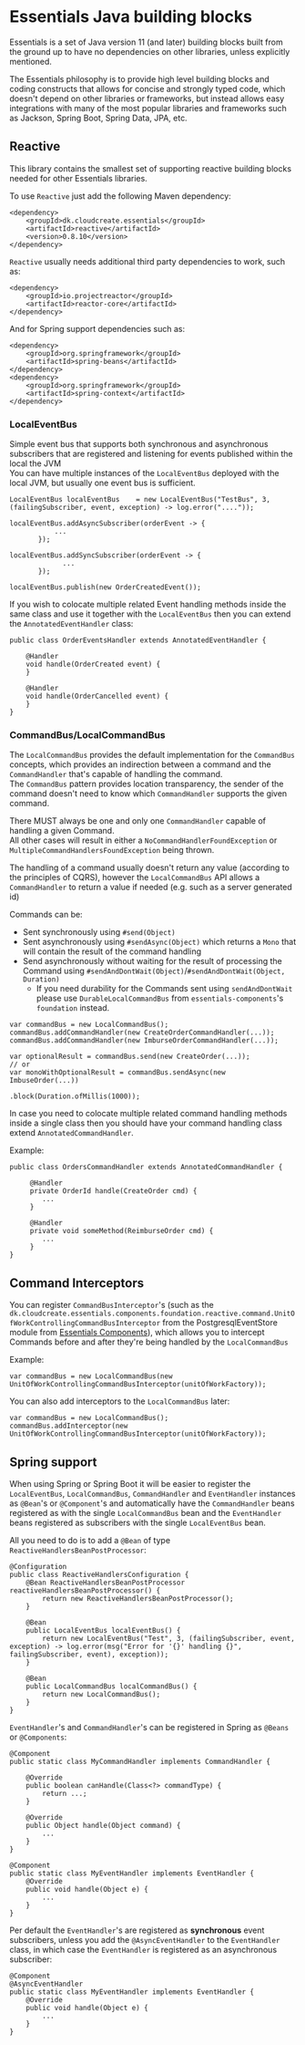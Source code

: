 # Essentials Java building blocks

Essentials is a set of Java version 11 (and later) building blocks built from the ground up to have no dependencies on other libraries, unless explicitly mentioned.

The Essentials philosophy is to provide high level building blocks and coding constructs that allows for concise and strongly typed code, which doesn't depend on other libraries or frameworks, but
instead allows easy integrations with many of the most popular libraries and frameworks such as Jackson, Spring Boot, Spring Data, JPA, etc.

## Reactive

This library contains the smallest set of supporting reactive building blocks needed for other Essentials libraries.

To use `Reactive` just add the following Maven dependency:
```
<dependency>
    <groupId>dk.cloudcreate.essentials</groupId>
    <artifactId>reactive</artifactId>
    <version>0.8.10</version>
</dependency>
```

`Reactive` usually needs additional third party dependencies to work, such as:
```
<dependency>
    <groupId>io.projectreactor</groupId>
    <artifactId>reactor-core</artifactId>
</dependency>
```

And for Spring support dependencies such as:
```
<dependency>
    <groupId>org.springframework</groupId>
    <artifactId>spring-beans</artifactId>
</dependency>
<dependency>
    <groupId>org.springframework</groupId>
    <artifactId>spring-context</artifactId>
</dependency>
```

### LocalEventBus
Simple event bus that supports both synchronous and asynchronous subscribers that are registered and listening for events published within the local the JVM  
You can have multiple instances of the `LocalEventBus` deployed with the local JVM, but usually one event bus is sufficient.

```
LocalEventBus localEventBus    = new LocalEventBus("TestBus", 3, (failingSubscriber, event, exception) -> log.error("...."));
                  
localEventBus.addAsyncSubscriber(orderEvent -> {
           ...
       });

localEventBus.addSyncSubscriber(orderEvent -> {
             ...
       });
                  
localEventBus.publish(new OrderCreatedEvent());
```

If you wish to colocate multiple related Event handling methods inside the same class and use it together with the 
`LocalEventBus` then you can extend the `AnnotatedEventHandler` class:  

```
public class OrderEventsHandler extends AnnotatedEventHandler {

    @Handler
    void handle(OrderCreated event) {
    }

    @Handler
    void handle(OrderCancelled event) {
    }
}
```

### CommandBus/LocalCommandBus
The `LocalCommandBus` provides the default implementation for the `CommandBus` concepts, which provides an indirection between a command and the `CommandHandler` 
that's capable of handling the command.  
The `CommandBus` pattern provides location transparency, the sender of the command doesn't need to know which `CommandHandler` supports
the given command.   

There MUST always be one and only one `CommandHandler` capable of handling a given Command.  
All other cases will result in either a `NoCommandHandlerFoundException` or `MultipleCommandHandlersFoundException` being thrown.

The handling of a command usually doesn't return any value (according to the principles of CQRS), however the `LocalCommandBus` API allows
a `CommandHandler` to return a value if needed (e.g. such as a server generated id)  

Commands can be:
- Sent synchronously using `#send(Object)`  
- Sent asynchronously using `#sendAsync(Object)` which returns a `Mono` that will contain the result of the command handling
- Send asynchronously without waiting for the result of processing the Command using `#sendAndDontWait(Object)`/`#sendAndDontWait(Object, Duration)`
  - If you need durability for the Commands sent using `sendAndDontWait` please use `DurableLocalCommandBus` from `essentials-components`'s `foundation` instead.

```
var commandBus = new LocalCommandBus();
commandBus.addCommandHandler(new CreateOrderCommandHandler(...));
commandBus.addCommandHandler(new ImburseOrderCommandHandler(...));
 
var optionalResult = commandBus.send(new CreateOrder(...));
// or
var monoWithOptionalResult = commandBus.sendAsync(new ImbuseOrder(...))
                                       .block(Duration.ofMillis(1000));
```

In case you need to colocate multiple related command handling methods inside a single class then you 
should have your command handling class extend `AnnotatedCommandHandler`.  

Example:  
```
public class OrdersCommandHandler extends AnnotatedCommandHandler {

     @Handler
     private OrderId handle(CreateOrder cmd) {
        ...
     }

     @Handler
     private void someMethod(ReimburseOrder cmd) {
        ...
     }
}
```

## Command Interceptors
You can register `CommandBusInterceptor`'s (such as the `dk.cloudcreate.essentials.components.foundation.reactive.command.UnitOfWorkControllingCommandBusInterceptor`
from the PostgresqlEventStore module from [Essentials Components](https://github.com/cloudcreate-dk/essentials-components)), which allows you to 
intercept Commands before and after they're being handled by the `LocalCommandBus`

Example:
```
var commandBus = new LocalCommandBus(new UnitOfWorkControllingCommandBusInterceptor(unitOfWorkFactory));
```

You can also add interceptors to the `LocalCommandBus` later:
```
var commandBus = new LocalCommandBus();
commandBus.addInterceptor(new UnitOfWorkControllingCommandBusInterceptor(unitOfWorkFactory));
```

## Spring support
When using Spring or Spring Boot it will be easier to register the `LocalEventBus`, `LocalCommandBus`, `CommandHandler` and `EventHandler` instances as `@Bean`'s or `@Component`'s
and automatically have the `CommandHandler` beans registered as with the single `LocalCommandBus` bean and the `EventHandler` beans registered as subscribers with the single `LocalEventBus` bean.

All you need to do is to add a `@Bean` of type `ReactiveHandlersBeanPostProcessor`:

```
@Configuration
public class ReactiveHandlersConfiguration {
    @Bean ReactiveHandlersBeanPostProcessor reactiveHandlersBeanPostProcessor() {
        return new ReactiveHandlersBeanPostProcessor();
    }
    
    @Bean
    public LocalEventBus localEventBus() {
        return new LocalEventBus("Test", 3, (failingSubscriber, event, exception) -> log.error(msg("Error for '{}' handling {}", failingSubscriber, event), exception));
    }
    
    @Bean
    public LocalCommandBus localCommandBus() {
        return new LocalCommandBus();
    }
}
```

`EventHandler`'s and `CommandHandler`'s can be registered in Spring as `@Beans` or `@Components`:
```
@Component
public static class MyCommandHandler implements CommandHandler {

    @Override
    public boolean canHandle(Class<?> commandType) {
        return ...;
    }

    @Override
    public Object handle(Object command) {
        ...
    }
}

@Component
public static class MyEventHandler implements EventHandler {
    @Override
    public void handle(Object e) {
        ...
    }
}
```
Per default the `EventHandler`'s are registered as **synchronous** event subscribers, unless you add the `@AsyncEventHandler` to the `EventHandler` class, in which case the `EventHandler` is 
registered as an asynchronous subscriber:
```
@Component
@AsyncEventHandler
public static class MyEventHandler implements EventHandler {
    @Override
    public void handle(Object e) {
        ...
    }
}
```